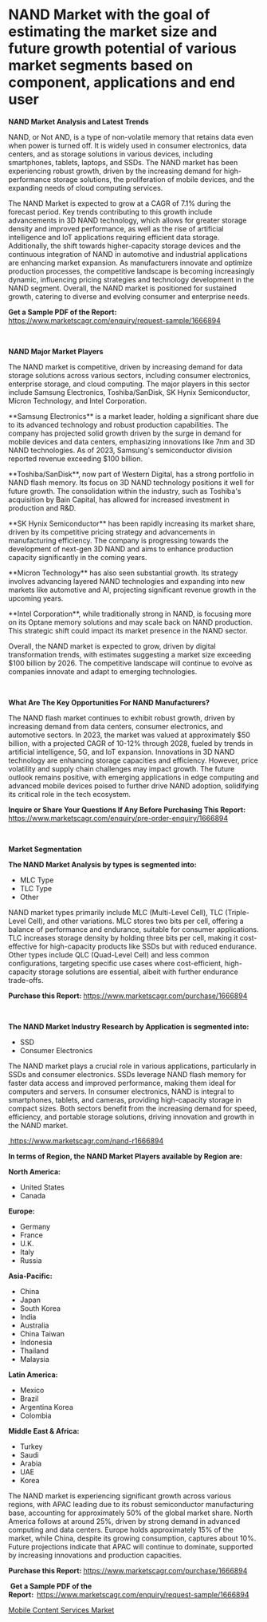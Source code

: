 <p><h1>NAND Market with the goal of estimating the market size and future growth potential of various market segments based on component, applications and end user</h1></p><p><strong>NAND Market Analysis and Latest Trends</strong></p>
<p><p>NAND, or Not AND, is a type of non-volatile memory that retains data even when power is turned off. It is widely used in consumer electronics, data centers, and as storage solutions in various devices, including smartphones, tablets, laptops, and SSDs. The NAND market has been experiencing robust growth, driven by the increasing demand for high-performance storage solutions, the proliferation of mobile devices, and the expanding needs of cloud computing services.</p><p>The NAND Market is expected to grow at a CAGR of 7.1% during the forecast period. Key trends contributing to this growth include advancements in 3D NAND technology, which allows for greater storage density and improved performance, as well as the rise of artificial intelligence and IoT applications requiring efficient data storage. Additionally, the shift towards higher-capacity storage devices and the continuous integration of NAND in automotive and industrial applications are enhancing market expansion. As manufacturers innovate and optimize production processes, the competitive landscape is becoming increasingly dynamic, influencing pricing strategies and technology development in the NAND segment. Overall, the NAND market is positioned for sustained growth, catering to diverse and evolving consumer and enterprise needs.</p></p>
<p><strong>Get a Sample PDF of the Report:&nbsp;</strong> <a href="https://www.marketscagr.com/enquiry/request-sample/1666894?utm_campaign=2924&utm_medium=2&utm_source=Github&utm_content=ia&utm_term=06032025&utm_id=nand">https://www.marketscagr.com/enquiry/request-sample/1666894</a></p>
<p>&nbsp;</p>
<p><strong>NAND Major Market Players</strong></p>
<p><p>The NAND market is competitive, driven by increasing demand for data storage solutions across various sectors, including consumer electronics, enterprise storage, and cloud computing. The major players in this sector include Samsung Electronics, Toshiba/SanDisk, SK Hynix Semiconductor, Micron Technology, and Intel Corporation.</p><p>**Samsung Electronics** is a market leader, holding a significant share due to its advanced technology and robust production capabilities. The company has projected solid growth driven by the surge in demand for mobile devices and data centers, emphasizing innovations like 7nm and 3D NAND technologies. As of 2023, Samsung's semiconductor division reported revenue exceeding $100 billion.</p><p>**Toshiba/SanDisk**, now part of Western Digital, has a strong portfolio in NAND flash memory. Its focus on 3D NAND technology positions it well for future growth. The consolidation within the industry, such as Toshiba's acquisition by Bain Capital, has allowed for increased investment in production and R&D.</p><p>**SK Hynix Semiconductor** has been rapidly increasing its market share, driven by its competitive pricing strategy and advancements in manufacturing efficiency. The company is progressing towards the development of next-gen 3D NAND and aims to enhance production capacity significantly in the coming years.</p><p>**Micron Technology** has also seen substantial growth. Its strategy involves advancing layered NAND technologies and expanding into new markets like automotive and AI, projecting significant revenue growth in the upcoming years. </p><p>**Intel Corporation**, while traditionally strong in NAND, is focusing more on its Optane memory solutions and may scale back on NAND production. This strategic shift could impact its market presence in the NAND sector.</p><p>Overall, the NAND market is expected to grow, driven by digital transformation trends, with estimates suggesting a market size exceeding $100 billion by 2026. The competitive landscape will continue to evolve as companies innovate and adapt to emerging technologies.</p></p>
<p>&nbsp;</p>
<p><strong>What Are The Key Opportunities For NAND Manufacturers?</strong></p>
<p><p>The NAND flash market continues to exhibit robust growth, driven by increasing demand from data centers, consumer electronics, and automotive sectors. In 2023, the market was valued at approximately $50 billion, with a projected CAGR of 10-12% through 2028, fueled by trends in artificial intelligence, 5G, and IoT expansion. Innovations in 3D NAND technology are enhancing storage capacities and efficiency. However, price volatility and supply chain challenges may impact growth. The future outlook remains positive, with emerging applications in edge computing and advanced mobile devices poised to further drive NAND adoption, solidifying its critical role in the tech ecosystem.</p></p>
<p><strong>Inquire or Share Your Questions If Any Before Purchasing This Report:</strong> <a href="https://www.marketscagr.com/enquiry/pre-order-enquiry/1666894?utm_campaign=2924&utm_medium=2&utm_source=Github&utm_content=ia&utm_term=06032025&utm_id=nand">https://www.marketscagr.com/enquiry/pre-order-enquiry/1666894</a></p>
<p>&nbsp;</p>
<p><strong>Market Segmentation</strong></p>
<p><strong>The NAND Market Analysis by types is segmented into:</strong></p>
<p><ul><li>MLC Type</li><li>TLC Type</li><li>Other</li></ul></p>
<p><p>NAND market types primarily include MLC (Multi-Level Cell), TLC (Triple-Level Cell), and other variations. MLC stores two bits per cell, offering a balance of performance and endurance, suitable for consumer applications. TLC increases storage density by holding three bits per cell, making it cost-effective for high-capacity products like SSDs but with reduced endurance. Other types include QLC (Quad-Level Cell) and less common configurations, targeting specific use cases where cost-efficient, high-capacity storage solutions are essential, albeit with further endurance trade-offs.</p></p>
<p><strong>Purchase this Report:&nbsp;</strong><a href="https://www.marketscagr.com/purchase/1666894?utm_campaign=2924&utm_medium=2&utm_source=Github&utm_content=ia&utm_term=06032025&utm_id=nand">https://www.marketscagr.com/purchase/1666894</a></p>
<p>&nbsp;</p>
<p><strong>The NAND Market Industry Research by Application is segmented into:</strong></p>
<p><ul><li>SSD</li><li>Consumer Electronics</li></ul></p>
<p><p>The NAND market plays a crucial role in various applications, particularly in SSDs and consumer electronics. SSDs leverage NAND flash memory for faster data access and improved performance, making them ideal for computers and servers. In consumer electronics, NAND is integral to smartphones, tablets, and cameras, providing high-capacity storage in compact sizes. Both sectors benefit from the increasing demand for speed, efficiency, and portable storage solutions, driving innovation and growth in the NAND market.</p></p>
<p><a href="https://www.marketscagr.com/nand-r1666894?utm_campaign=2924&utm_medium=2&utm_source=Github&utm_content=ia&utm_term=06032025&utm_id=nand">&nbsp;https://www.marketscagr.com/nand-r1666894</a></p>
<p><strong>In terms of Region, the NAND Market Players available by Region are:</strong></p>
<p>
    <p> <strong> North America: </strong>
        <ul>
            <li>United States</li>
            <li>Canada</li>
        </ul>
        </p> 
    <p> <strong> Europe: </strong>
        <ul>
            <li>Germany</li>
            <li>France</li>
            <li>U.K.</li>
            <li>Italy</li>
            <li>Russia</li>
        </ul>
        </p> 
    <p> <strong> Asia-Pacific: </strong>
        <ul>
            <li>China</li>
            <li>Japan</li>
            <li>South Korea</li>
            <li>India</li>
            <li>Australia</li>
            <li>China Taiwan</li>
            <li>Indonesia</li>
            <li>Thailand</li>
            <li>Malaysia</li>
        </ul>
        </p> 
    <p> <strong> Latin America: </strong>
        <ul>
            <li>Mexico</li>
            <li>Brazil</li>
            <li>Argentina Korea</li>
            <li>Colombia</li>
        </ul>
        </p> 
    <p> <strong> Middle East & Africa: </strong>
        <ul>
            <li>Turkey</li>
            <li>Saudi</li>
            <li>Arabia</li>
            <li>UAE</li>
            <li>Korea</li>
        </ul>
    </p>
    </p>
<p><p>The NAND market is experiencing significant growth across various regions, with APAC leading due to its robust semiconductor manufacturing base, accounting for approximately 50% of the global market share. North America follows at around 25%, driven by strong demand in advanced computing and data centers. Europe holds approximately 15% of the market, while China, despite its growing consumption, captures about 10%. Future projections indicate that APAC will continue to dominate, supported by increasing innovations and production capacities.</p></p>
<p><strong>Purchase this Report: </strong><a href="https://www.marketscagr.com/purchase/1666894?utm_campaign=2924&utm_medium=2&utm_source=Github&utm_content=ia&utm_term=06032025&utm_id=nand">https://www.marketscagr.com/purchase/1666894</a></p>
<p>&nbsp;<strong>Get a Sample PDF of the Report:&nbsp;&nbsp;</strong><a href="https://www.marketscagr.com/enquiry/request-sample/1666894?utm_campaign=2924&utm_medium=2&utm_source=Github&utm_content=ia&utm_term=06032025&utm_id=nand">https://www.marketscagr.com/enquiry/request-sample/1666894</a></p>
<p><strong></strong></p>
<p><p><a href="https://github.com/djembashote/Market-Research-Report-List-1/blob/main/mobile-content-services-market.md?utm_campaign=2924&utm_medium=2&utm_source=Github&utm_content=ia&utm_term=06032025&utm_id=nand">Mobile Content Services Market</a></p></p>